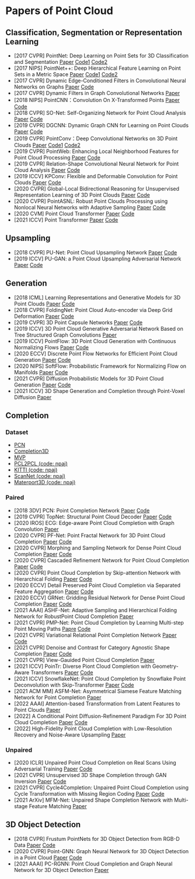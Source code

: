 # Papers of Point Cloud

## Classification, Segmentation or Representation Learning

* [2017 CVPR] PointNet: Deep Learning on Point Sets for 3D Classification and Segmentation [Paper](https://arxiv.org/pdf/1612.00593) [Code1](https://github.com/charlesq34/pointnet) [Code2](https://github.com/fxia22/pointnet.pytorch)
* [2017 NIPS] PointNet++: Deep Hierarchical Feature Learning on Point Sets in a Metric Space [Paper](https://arxiv.org/pdf/1706.02413.pdf) [Code1](https://github.com/charlesq34/pointnet2) [Code2](https://github.com/yanx27/Pointnet_Pointnet2_pytorch)
* [2017 CVPR] Dynamic Edge-Conditioned Filters in Convolutional Neural Networks on Graphs [Paper](https://arxiv.org/pdf/1704.02901.pdf) [Code](https://github.com/mys007/ecc)
* [2017 CVPR] Dynamic Filters in Graph Convolutional Networks [Paper](https://openaccess.thecvf.com/content_cvpr_2017/papers/Simonovsky_Dynamic_Edge-Conditioned_Filters_CVPR_2017_paper.pdf)
* [2018 NIPS] PointCNN：Convolution On X-Transformed Points [Paper](https://arxiv.org/pdf/1801.07791.pdf) [Code](https://github.com/yangyanli/PointCNN)
* [2018 CVPR] SO-Net: Self-Organizing Network for Point Cloud Analysis [Paper](https://arxiv.org/pdf/1803.04249.pdf) [Code](https://github.com/lijx10/SO-Net)
* [2019 CVPR] DGCNN: Dynamic Graph CNN for Learning on Point Clouds [Paper](https://arxiv.org/pdf/1801.07829.pdf) [Code](https://github.com/WangYueFt/dgcnn)
* [2019 CVPR] PointConv：Deep Convolutional Networks on 3D Point Clouds [Paper](https://arxiv.org/pdf/1811.07246.pdf) [Code1](https://github.com/DylanWusee/pointconv) [Code2](https://github.com/DylanWusee/pointconv_pytorch)
* [2019 CVPR] PointWeb: Enhancing Local Neighborhood Features for Point Cloud Processing [Paper](https://openaccess.thecvf.com/content_CVPR_2019/papers/Zhao_PointWeb_Enhancing_Local_Neighborhood_Features_for_Point_Cloud_Processing_CVPR_2019_paper.pdf) [Code](https://github.com/hszhao/PointWeb)
* [2019 CVPR] Relation-Shape Convolutional Neural Network for Point Cloud Analysis [Paper](https://arxiv.org/pdf/1904.07601.pdf) [Code](https://github.com/Yochengliu/Relation-Shape-CNN)
* [2019 ICCV] KPConv: Flexible and Deformable Convolution for Point Clouds [Paper](https://arxiv.org/pdf/1904.08889.pdf) [Code](https://github.com/HuguesTHOMAS/KPConv)
* [2020 CVPR] Global-Local Bidirectional Reasoning for Unsupervised Representation Learning of 3D Point Clouds [Paper](https://arxiv.org/pdf/2003.12971.pdf) [Code](https://github.com/raoyongming/PointGLR)
* [2020 CVPR] PointASNL: Robust Point Clouds Processing using Nonlocal Neural Networks with Adaptive Sampling [Paper](https://arxiv.org/abs/2003.00492) [Code](https://github.com/yanx27/PointASNL)
* [2020 CVM] Point Cloud Transformer [Paper](https://arxiv.org/pdf/2012.09688) [Code](https://github.com/MenghaoGuo/PCT)
* [2021 ICCV] Point Transformer [Paper](https://arxiv.org/abs/2012.09164) [Code](https://github.com/lucidrains/point-transformer-pytorch)

## Upsampling

* [2018 CVPR] PU-Net: Point Cloud Upsampling Network [Paper](https://arxiv.org/pdf/1801.06761.pdf) [Code](https://github.com/yulequan/PU-Net)
* [2019 ICCV] PU-GAN: a Point Cloud Upsampling Adversarial Network [Paper](https://arxiv.org/abs/1907.10844) [Code](https://github.com/liruihui/PU-GAN)

## Generation

* [2018 ICML] Learning Representations and Generative Models for 3D Point Clouds [Paper](https://arxiv.org/abs/1707.02392) [Code](https://github.com/optas/latent_3d_points)
* [2018 CVPR] FoldingNet: Point Cloud Auto-encoder via Deep Grid Deformation [Paper](https://arxiv.org/pdf/1712.07262.pdf) [Code](https://github.com/AnTao97/UnsupervisedPointCloudReconstruction)
* [2019 CVPR] 3D Point Capsule Networks [Paper](https://arxiv.org/pdf/1812.10775.pdf) [Code](https://github.com/yongheng1991/3D-point-capsule-networks)
* [2019 ICCV] 3D Point Cloud Generative Adversarial Network Based on Tree Structured Graph Convolutions [Paper](https://arxiv.org/abs/1905.06292)
* [2019 ICCV] PointFlow: 3D Point Cloud Generation with Continuous Normalizing Flows [Paper](https://arxiv.org/abs/2103.06564) [Code](https://github.com/lxtGH/PFSegNets)
* [2020 ECCV] Discrete Point Flow Networks for Efficient Point Cloud Generation [Paper](https://arxiv.org/abs/2007.10170) [Code](https://github.com/Regenerator/dpf-nets)
* [2020 NIPS] SoftFlow: Probabilistic Framework for Normalizing Flow on Manifolds [Paper](https://arxiv.org/abs/2006.04604) [Code](https://github.com/ANLGBOY/SoftFlow)
* [2021 CVPR] Diffusion Probabilistic Models for 3D Point Cloud Generation [Paper](https://arxiv.org/abs/2103.01458) [Code](https://github.com/luost26/diffusion-point-cloud)
* [2021 ICCV] 3D Shape Generation and Completion through Point-Voxel Diffusion [Paper](https://arxiv.org/abs/2104.03670)

## Completion

### Dataset

* [PCN](https://drive.google.com/drive/folders/1M_lJN14Ac1RtPtEQxNlCV9e8pom3U6Pa)
* [Completion3D](https://completion3d.stanford.edu/)
* [MVP](https://github.com/paul007pl/MVP_Benchmark/tree/main/completion)
* [PCL2PCL (code: npaj)](https://pan.baidu.com/share/init?surl=jDJJ6RjRpuXpu5GSJcPQmg)
* [KITTI (code: npaj)](https://pan.baidu.com/share/init?surl=jDJJ6RjRpuXpu5GSJcPQmg)
* [ScanNet (code: npaj)](https://pan.baidu.com/share/init?surl=jDJJ6RjRpuXpu5GSJcPQmg)
* [Materport3D (code: npaj)](https://pan.baidu.com/share/init?surl=jDJJ6RjRpuXpu5GSJcPQmg)

### Paired

<!-- * [2018 CVPR] AtlasNet: A Papier-Mache Approach to Learning 3D Surface Generation [Paper](https://arxiv.org/pdf/1802.05384.pdf) [Code](https://github.com/ThibaultGROUEIX/AtlasNet) -->
* [2018 3DV] PCN: Point Completion Network [Paper](https://arxiv.org/pdf/1808.00671.pdf) [Code](https://github.com/wentaoyuan/pcn)
* [2019 CVPR] TopNet: Structural Point Cloud Decoder [Paper](https://openaccess.thecvf.com/content_CVPR_2019/papers/Tchapmi_TopNet_Structural_Point_Cloud_Decoder_CVPR_2019_paper.pdf) [Code](https://github.com/lynetcha/completion3d)
* [2020 IROS] ECG: Edge-aware Point Cloud Completion with Graph Convolution [Paper](http://ras.papercept.net/images/temp/IROS/files/2954.pdf)
* [2020 CVPR] PF-Net: Point Fractal Network for 3D Point Cloud Completion [Paper](https://arxiv.org/pdf/2003.00410.pdf) [Code](https://github.com/zztianzz/PF-Net-Point-Fractal-Network)
* [2020 CVPR] Morphing and Sampling Network for Dense Point Cloud Completion [Paper](https://arxiv.org/pdf/1912.00280.pdf) [Code](https://github.com/Colin97/MSN-Point-Cloud-Completion)
* [2020 CVPR] Cascaded Refinement Network for Point Cloud Completion [Paper](https://arxiv.org/pdf/2004.03327.pdf) [Code](https://github.com/xiaogangw/cascaded-point-completion)
* [2020 CVPR] Point Cloud Completion by Skip-attention Network with Hierarchical Folding [Paper](https://arxiv.org/pdf/2005.03871) [Code](https://github.com/RaminHasibi/SA_Net)
* [2020 ECCV] Detail Preserved Point Cloud Completion via Separated Feature Aggregation [Paper](https://arxiv.org/pdf/2007.02374.pdf) [Code](https://github.com/XLechter/Detail-Preserved-Point-Cloud-Completion-via-SFA)
* [2020 ECCV] GRNet: Gridding Residual Network for Dense Point Cloud Completion [Paper](https://arxiv.org/pdf/2006.03761.pdf) [Code](https://github.com/hzxie/GRNet)
* [2021 AAAI] ASHF-Net: Adaptive Sampling and Hierarchical Folding Network for RobustPoint Cloud Completion [Paper](https://ojs.aaai.org/index.php/AAAI/article/view/16478/16285)
* [2021 CVPR] PMP-Net: Point Cloud Completion by Learning Multi-step Point Moving Paths [Papre](https://arxiv.org/abs/2012.03408) [Code](https://github.com/diviswen/PMP-Net)
* [2021 CVPR] Variational Relational Point Completion Network [Paper](https://arxiv.org/abs/2104.10154) [Code](https://github.com/paul007pl/VRCNet)
* [2021 CVPR] Denoise and Contrast for Category Agnostic Shape Completion [Paper](https://arxiv.org/abs/2103.16671) [Code](https://github.com/antoalli/Deco)
* [2021 CVPR] View-Gauided Point Cloud Completion [Paper](https://arxiv.org/abs/2104.05666)
* [2021 ICCV] PoinTr: Diverse Piont Cloud Completion with Geometry-Aware Transformers [Paper](https://arxiv.org/abs/2108.08839) [Code](https://github.com/yuxumin/PoinTr)
* [2021 ICCV] SnowflakeNet: Point Cloud Completion by Snowflake Point Deconvolution with Skip-Transformer [Paper](https://arxiv.org/abs/2108.04444) [Code](https://github.com/allenxiangx/snowflakenet)
* [2021 ACM MM] ASFM-Net: Asymmetrical Siamese Feature Matching Network for Point Completion [Paper](https://arxiv.org/abs/2104.09587)
* [2022 AAAI] Attention-based Transformation from Latent Features to Point Clouds [Paper](https://arxiv.org/abs/2112.05324)
* [2022] A Conditional Point Diffusion-Refinement Paradigm For 3D Point Cloud Completion [Paper](https://arxiv.org/abs/2112.03530) [Code](https://github.com/ZhaoyangLyu/Point_Diffusion_Refinement)
* [2022] High-Fidelity Point Cloud Completion with Low-Resolution Recovery and Noise-Aware Upsampling [Paper](https://arxiv.org/abs/2112.11271)

### Unpaired

* [2020 ICLR] Unpaired Point Cloud Completion on Real Scans Using Adversarial Training [Paper](https://arxiv.org/abs/1904.00069) [Code](https://github.com/xuelin-chen/pcl2pcl-gan-pub)
* [2021 CVPR] Unsupervised 3D Shape Completion through GAN Inversion [Paper](https://arxiv.org/abs/2104.13366) [Code](https://github.com/junzhezhang/shape-inversion)
* [2021 CVPR] Cycle4Completion: Unpaired Point Cloud Completion using Cycle Transformation with Missing Region Coding [Paper](https://arxiv.org/abs/2103.07838) [Code](https://github.com/diviswen/Cycle4Completion)
* [2021 ArXiv] MFM-Net: Unpaired Shape Completion Network with Multi-stage Feature Matching [Paper](https://arxiv.org/abs/2111.11976)

## 3D Object Detection

* [2018 CVPR] Frustum PointNets for 3D Object Detection from RGB-D Data [Paper](https://arxiv.org/pdf/1711.08488.pdf) [Code](https://github.com/charlesq34/frustum-pointnets)
* [2020 CVPR] Point-GNN: Graph Neural Network for 3D Object Detection in a Point Cloud [Paper](https://arxiv.org/pdf/2003.01251) [Code](https://github.com/WeijingShi/Point-GNN)
* [2021 AAAI] PC-RGNN: Point Cloud Completion and Graph Neural Network for 3D Object Detection [Paper](https://arxiv.org/pdf/2012.10412)
